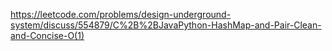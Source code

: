 https://leetcode.com/problems/design-underground-system/discuss/554879/C%2B%2BJavaPython-HashMap-and-Pair-Clean-and-Concise-O(1)
